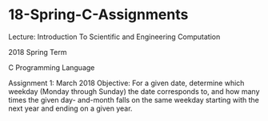 # 18-Spring-C-Assignments
Lecture: Introduction To Scientific and Engineering Computation

2018 Spring Term 

C Programming Language

Assignment 1:
  March 2018
  Objective: For a given date, determine which weekday (Monday through Sunday) the date corresponds to, and how many times the given day-    and-month falls on the same weekday starting with the next year and ending on a given year.
